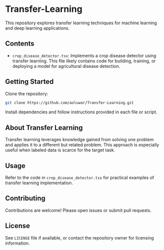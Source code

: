 # Transfer-Learning

This repository explores transfer learning techniques for machine learning and deep learning applications.

## Contents

- `crop_disease_detector.tsx`: Implements a crop disease detector using transfer learning. This file likely contains code for building, training, or deploying a model for agricultural disease detection.

## Getting Started

Clone the repository:
```bash
git clone https://github.com/aoluwar/Transfer-Learning.git
```

Install dependencies and follow instructions provided in each file or script.

## About Transfer Learning

Transfer learning leverages knowledge gained from solving one problem and applies it to a different but related problem. This approach is especially useful when labeled data is scarce for the target task.

## Usage

Refer to the code in `crop_disease_detector.tsx` for practical examples of transfer learning implementation.

## Contributing

Contributions are welcome! Please open issues or submit pull requests.

## License

See `LICENSE` file if available, or contact the repository owner for licensing information.
